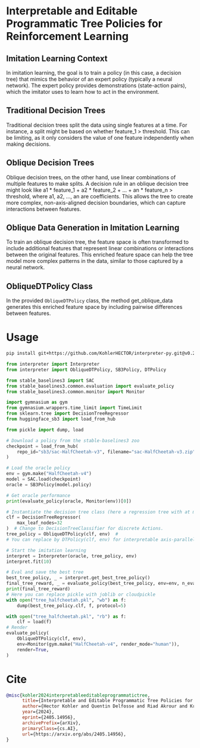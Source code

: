 # Interpretable and Editable Programmatic Tree Policies for Reinforcement Learning
## Imitation Learning Context
In imitation learning, the goal is to train a policy (in this case, a decision tree) that mimics the behavior of an expert policy (typically a neural network). The expert policy provides demonstrations (state-action pairs), which the imitator uses to learn how to act in the environment.

## Traditional Decision Trees
Traditional decision trees split the data using single features at a time. For instance, a split might be based on whether feature_1 > threshold. This can be limiting, as it only considers the value of one feature independently when making decisions.

## Oblique Decision Trees
Oblique decision trees, on the other hand, use linear combinations of multiple features to make splits. A decision rule in an oblique decision tree might look like a1 * feature_1 + a2 * feature_2 + ... + an * feature_n > threshold, where a1, a2, ..., an are coefficients. This allows the tree to create more complex, non-axis-aligned decision boundaries, which can capture interactions between features.

## Oblique Data Generation in Imitation Learning
To train an oblique decision tree, the feature space is often transformed to include additional features that represent linear combinations or interactions between the original features. This enriched feature space can help the tree model more complex patterns in the data, similar to those captured by a neural network.

## ObliqueDTPolicy Class
In the provided ```ObliqueDTPolicy``` class, the method get_oblique_data generates this enriched feature space by including pairwise differences between features.


# Usage
```bash
pip install git+https://github.com/KohlerHECTOR/interpreter-py.git@v0.2.1
```

```python
from interpreter import Interpreter
from interpreter import ObliqueDTPolicy, SB3Policy, DTPolicy

from stable_baselines3 import SAC
from stable_baselines3.common.evaluation import evaluate_policy
from stable_baselines3.common.monitor import Monitor

import gymnasium as gym
from gymnasium.wrappers.time_limit import TimeLimit
from sklearn.tree import DecisionTreeRegressor
from huggingface_sb3 import load_from_hub

from pickle import dump, load

# Download a policy from the stable-baselines3 zoo
checkpoint = load_from_hub(
    repo_id="sb3/sac-HalfCheetah-v3", filename="sac-HalfCheetah-v3.zip"
)

# Load the oracle policy
env = gym.make("HalfCheetah-v4")
model = SAC.load(checkpoint)
oracle = SB3Policy(model.policy)

# Get oracle performance
print(evaluate_policy(oracle, Monitor(env))[0])

# Instantiate the decision tree class (here a regression tree with at most 16 leaves)
clf = DecisionTreeRegressor(
    max_leaf_nodes=32
)  # Change to DecisionTreeClassifier for discrete Actions.
tree_policy = ObliqueDTPolicy(clf, env)  #
# You can replace by DTPolicy(clf, env) for interpretable axis-parallel DTs.

# Start the imitation learning
interpret = Interpreter(oracle, tree_policy, env)
interpret.fit(10)

# Eval and save the best tree
best_tree_policy, _ = interpret.get_best_tree_policy()
final_tree_reward, _ = evaluate_policy(best_tree_policy, env=env, n_eval_episodes=10)
print(final_tree_reward)
# Here you can replace pickle with joblib or cloudpickle
with open("tree_halfcheetah.pkl", "wb") as f:
    dump(best_tree_policy.clf, f, protocol=5)

with open("tree_halfcheetah.pkl", "rb") as f:
    clf = load(f)
# Render
evaluate_policy(
    ObliqueDTPolicy(clf, env),
    env=Monitor(gym.make("HalfCheetah-v4", render_mode="human")),
    render=True,
)

```

# Cite
```bibtex
@misc{kohler2024interpretableeditableprogrammatictree,
      title={Interpretable and Editable Programmatic Tree Policies for Reinforcement Learning}, 
      author={Hector Kohler and Quentin Delfosse and Riad Akrour and Kristian Kersting and Philippe Preux},
      year={2024},
      eprint={2405.14956},
      archivePrefix={arXiv},
      primaryClass={cs.AI},
      url={https://arxiv.org/abs/2405.14956}, 
}
```
